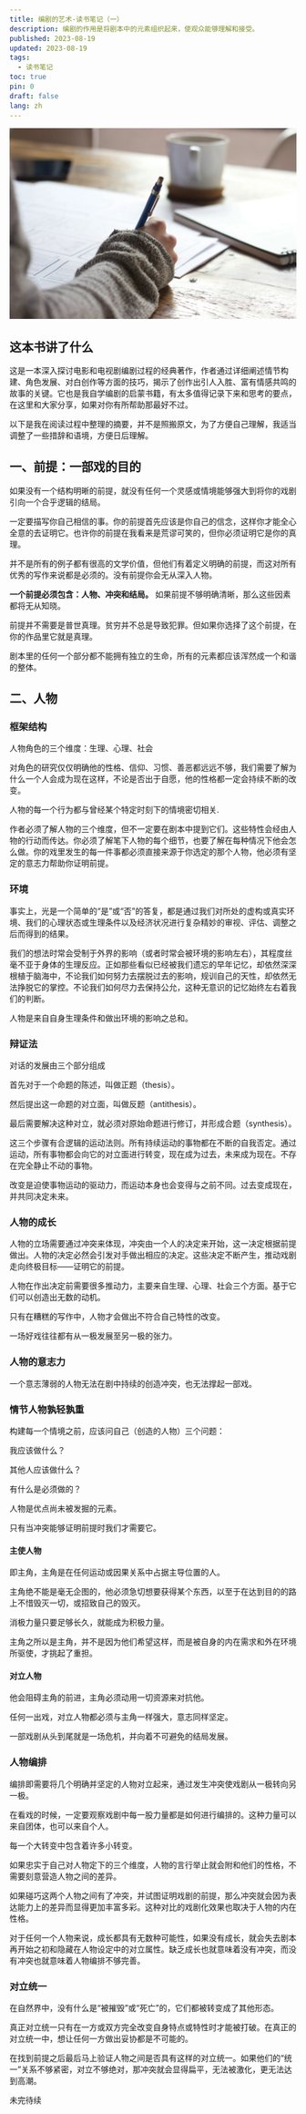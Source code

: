 ```yaml
---
title: 编剧的艺术-读书笔记（一）
description: 编剧的作用是将剧本中的元素组织起来，使观众能够理解和接受。
published: 2023-08-19
updated: 2023-08-19
tags:
  - 读书笔记
toc: true
pin: 0
draft: false
lang: zh
---
```


![封面](_images/编剧的艺术-读书笔记（一）-1754563631701.webp)

## 这本书讲了什么

这是一本深入探讨电影和电视剧编剧过程的经典著作，作者通过详细阐述情节构建、角色发展、对白创作等方面的技巧，揭示了创作出引人入胜、富有情感共鸣的故事的关键。它也是我自学编剧的启蒙书籍，有太多值得记录下来和思考的要点，在这里和大家分享，如果对你有所帮助那最好不过。

以下是我在阅读过程中整理的摘要，并不是照搬原文，为了方便自己理解，我适当调整了一些措辞和语境，方便日后理解。

## 一、前提：一部戏的目的

如果没有一个结构明晰的前提，就没有任何一个灵感或情境能够强大到将你的戏剧引向一个合乎逻辑的结局。

一定要描写你自己相信的事。你的前提首先应该是你自己的信念，这样你才能全心全意的去证明它。也许你的前提在我看来是荒谬可笑的，但你必须证明它是你的真理。

并不是所有的例子都有很高的文学价值，但他们有着定义明确的前提，而这对所有优秀的写作来说都是必须的。没有前提你会无从深入人物。

**一个前提必须包含：人物、冲突和结局。** 如果前提不够明确清晰，那么这些因素都将无从知晓。

前提并不需要是普世真理。贫穷并不总是导致犯罪。但如果你选择了这个前提，在你的作品里它就是真理。

剧本里的任何一个部分都不能拥有独立的生命，所有的元素都应该浑然成一个和谐的整体。

## 二、人物

### 框架结构

人物角色的三个维度：生理、心理、社会

对角色的研究仅仅明确他的性格、信仰、习惯、善恶都远远不够，我们需要了解为什么一个人会成为现在这样，不论是否出于自愿，他的性格都一定会持续不断的改变。

人物的每一个行为都与曾经某个特定时刻下的情境密切相关.

作者必须了解人物的三个维度，但不一定要在剧本中提到它们。这些特性会经由人物的行动而传达。你必须了解笔下人物的每个细节，也要了解在每种情况下他会怎么做。你的戏里发生的每一件事都必须直接来源于你选定的那个人物，他必须有坚定的意志力帮助你证明前提。

### 环境

事实上，光是一个简单的“是”或“否”的答复，都是通过我们对所处的虚构或真实环境、我们的心理状态或生理条件以及经济状况进行复杂精妙的审视、评估、调整之后而得到的结果。

我们的想法时常会受制于外界的影响（或者时常会被环境的影响左右），其程度丝毫不亚于身体的生理反应。正如那些看似已经被我们遗忘的早年记忆，却依然深深根植于脑海中，不论我们如何努力去摆脱过去的影响，规训自己的天性，却依然无法挣脱它的掌控。不论我们如何尽力去保持公允，这种无意识的记忆始终左右着我们的判断。

人物是来自自身生理条件和做出环境的影响之总和。

### 辩证法

对话的发展由三个部分组成

首先对于一个命题的陈述，叫做正题（thesis）。

然后提出这一命题的对立面，叫做反题（antithesis）。

最后需要解决这种对立，就必须对原始命题进行修订，并形成合题（synthesis）。

这三个步骤有合逻辑的运动法则。所有持续运动的事物都在不断的自我否定。通过运动，所有事物都会向它的对立面进行转变，现在成为过去，未来成为现在。不存在完全静止不动的事物。

改变是迫使事物运动的驱动力，而运动本身也会变得与之前不同。过去变成现在，并共同决定未来。

### 人物的成长

人物的立场需要通过冲突来体现，冲突由一个人的决定来开始，这一决定根据前提做出。人物的决定必然会引发对手做出相应的决定。这些决定不断产生，推动戏剧走向终极目标——证明它的前提。

人物在作出决定前需要很多推动力，主要来自生理、心理、社会三个方面。基于它们可以创造出无数的动机。

只有在糟糕的写作中，人物才会做出不符合自己特性的改变。

一场好戏往往都有从一极发展至另一极的张力。

### 人物的意志力

一个意志薄弱的人物无法在剧中持续的创造冲突，也无法撑起一部戏。

### 情节人物孰轻孰重

构建每一个情境之前，应该问自己（创造的人物）三个问题：

我应该做什么？

其他人应该做什么？

有什么是必须做的？

人物是优点尚未被发掘的元素。

只有当冲突能够证明前提时我们才需要它。

#### 主使人物

即主角，主角是在任何运动或因果关系中占据主导位置的人。

主角绝不能是毫无企图的，他必须急切想要获得某个东西，以至于在达到目的的路上不惜毁灭一切，或招致自己的毁灭。

消极力量只要足够长久，就能成为积极力量。

主角之所以是主角，并不是因为他们希望这样，而是被自身的内在需求和外在环境所驱使，才挑起了重担。

#### 对立人物

他会阻碍主角的前进，主角必须动用一切资源来对抗他。

任何一出戏，对立人物都必须与主角一样强大，意志同样坚定。

一部戏剧从头到尾就是一场危机，并向着不可避免的结局发展。

### 人物编排

编排即需要将几个明确并坚定的人物对立起来，通过发生冲突使戏剧从一极转向另一极。

在看戏的时候，一定要观察戏剧中每一股力量都是如何进行编排的。这种力量可以来自团体，也可以来自个人。

每一个大转变中包含着许多小转变。

如果忠实于自己对人物定下的三个维度，人物的言行举止就会附和他们的性格，不需要刻意营造人物之间的差异。

如果碰巧这两个人物之间有了冲突，并试图证明戏剧的前提，那么冲突就会因为表达能力上的差异而显得更加丰富多彩。这种对比的戏剧化效果也取决于人物的内在性格。

对于任何一个人物来说，成长都具有无数种可能性，如果没有成长，就会失去剧本再开始之初和隐藏在人物设定中的对立属性。缺乏成长也就意味着没有冲突，而没有冲突也就意味着人物编排不够完善。

### 对立统一

在自然界中，没有什么是“被摧毁”或“死亡”的，它们都被转变成了其他形态。

真正对立统一只有在一方或双方完全改变自身特点或特性时才能被打破。在真正的对立统一中，想让任何一方做出妥协都是不可能的。

在找到前提之后最后马上验证人物之间是否具有这样的对立统一。如果他们的“统一”关系不够紧密，对立不够绝对，那冲突就会显得扁平，无法被激化，更无法达到高潮。

未完待续